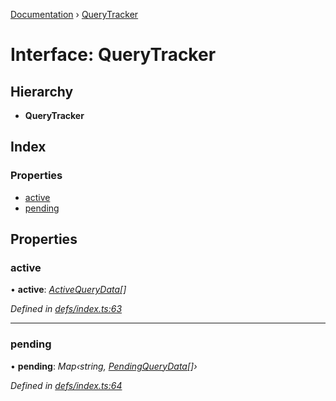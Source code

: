 [Documentation](../README.md) › [QueryTracker](querytracker.md)

# Interface: QueryTracker

## Hierarchy

* **QueryTracker**

## Index

### Properties

* [active](querytracker.md#active)
* [pending](querytracker.md#pending)

## Properties

###  active

• **active**: *[ActiveQueryData](activequerydata.md)[]*

*Defined in [defs/index.ts:63](https://github.com/badbatch/graphql-box/blob/e966cb9b/packages/client/src/defs/index.ts#L63)*

___

###  pending

• **pending**: *Map‹string, [PendingQueryData](pendingquerydata.md)[]›*

*Defined in [defs/index.ts:64](https://github.com/badbatch/graphql-box/blob/e966cb9b/packages/client/src/defs/index.ts#L64)*
